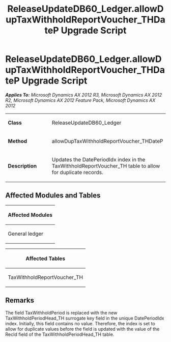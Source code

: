 ﻿---
title: ReleaseUpdateDB60_Ledger.allowDupTaxWithholdReportVoucher_THDateP Upgrade Script
TOCTitle: ReleaseUpdateDB60_Ledger.allowDupTaxWithholdReportVoucher_THDateP Upgrade Script
ms:assetid: bb697892-13b6-94be-f181-421467a21ae2
ms:mtpsurl: https://msdn.microsoft.com/en-us/library/JJ686623(v=AX.60)
ms:contentKeyID: 49710831
ms.date: 05/18/2015
mtps_version: v=AX.60
---

# ReleaseUpdateDB60\_Ledger.allowDupTaxWithholdReportVoucher\_THDateP Upgrade Script 


_**Applies To:** Microsoft Dynamics AX 2012 R3, Microsoft Dynamics AX 2012 R2, Microsoft Dynamics AX 2012 Feature Pack, Microsoft Dynamics AX 2012_

<table>
<colgroup>
<col style="width: 50%" />
<col style="width: 50%" />
</colgroup>
<tbody>
<tr class="odd">
<td><p><strong>Class</strong></p></td>
<td><p>ReleaseUpdateDB60_Ledger</p></td>
</tr>
<tr class="even">
<td><p><strong>Method</strong></p></td>
<td><p>allowDupTaxWithholdReportVoucher_THDateP</p></td>
</tr>
<tr class="odd">
<td><p><strong>Description</strong></p></td>
<td><p>Updates the DatePeriodIdx index in the TaxWithholdReportVoucher_TH table to allow for duplicate records.</p></td>
</tr>
</tbody>
</table>


## Affected Modules and Tables

<table>
<colgroup>
<col style="width: 100%" />
</colgroup>
<thead>
<tr class="header">
<th><p>Affected Modules</p></th>
</tr>
</thead>
<tbody>
<tr class="odd">
<td><p>General ledger</p></td>
</tr>
</tbody>
</table>


<table>
<colgroup>
<col style="width: 100%" />
</colgroup>
<thead>
<tr class="header">
<th><p>Affected Tables</p></th>
</tr>
</thead>
<tbody>
<tr class="odd">
<td><p>TaxWithholdReportVoucher_TH</p></td>
</tr>
</tbody>
</table>


## Remarks

The field TaxWithholdPeriod is replaced with the new TaxWithholdPeriodHead\_TH surrogate key field in the unique DatePeriodIdx index. Initially, this field contains no value. Therefore, the index is set to allow for duplicate values before the field is updated with the value of the RecId field of the TaxWithholdPeriodHead\_TH table.

  


